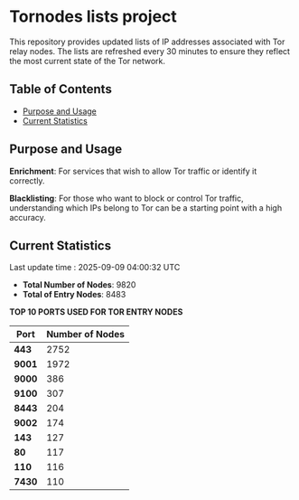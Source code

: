 # Tornodes lists project

This repository provides updated lists of IP addresses associated with Tor relay nodes. The lists are refreshed every 30 minutes to ensure they reflect the most current state of the Tor network.

## Table of Contents

- [Purpose and Usage](#purpose-and-usage)
- [Current Statistics](#current-statistics)


## Purpose and Usage

**Enrichment**: For services that wish to allow Tor traffic or identify it correctly.

**Blacklisting**: For those who want to block or control Tor traffic, understanding which IPs belong to Tor can be a starting point with a high accuracy.

## Current Statistics

Last update time : 2025-09-09 04:00:32 UTC

- **Total Number of Nodes**: 9820
- **Total of Entry Nodes**: 8483

**TOP 10 PORTS USED FOR TOR ENTRY NODES**

| **Port** | **Number of Nodes** |
|------|-----------------|
| **443**   | 2752  |
| **9001**   | 1972  |
| **9000**   | 386  |
| **9100**   | 307  |
| **8443**   | 204  |
| **9002**   | 174  |
| **143**   | 127  |
| **80**   | 117  |
| **110**   | 116  |
| **7430**   | 110  |

